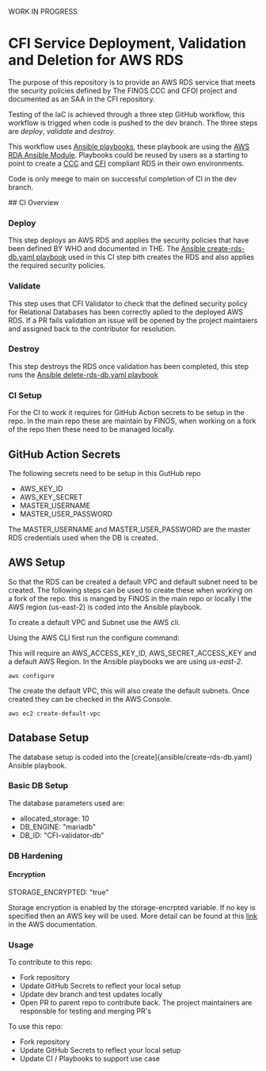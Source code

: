 WORK IN PROGRESS


# CFI Service Deployment, Validation and Deletion for AWS RDS

The purpose of this repository is to provide an AWS RDS service that meets the security policies defined by The FINOS CCC and CFOI project and documented as an SAA in the CFI repository.

Testing of the IaC is achieved through a three step GitHub workflow, this workflow is trigged when code is pushed to the dev branch. The three steps are *deploy*, *validate* and *destroy*. 

This workflow uses [Ansible playbooks](ansible), these playbook are using the [AWS RDA Ansible Module](https://docs.ansible.com/ansible/latest/collections/amazon/aws/rds_instance_module.html). 
Playbooks could be reused by users as a starting to point to create a [CCC](https://www.finos.org/common-cloud-controls-project) and [CFI](https://github.com/finos/compliant-financial-infrastructure) compliant RDS in their own environments. 

Code is only meege to main on successful completion of CI in the dev branch. 

## CI Overview

### Deploy

This step deploys an AWS RDS and applies the security policies that have been defined BY WHO and documented in THE. The [Ansible create-rds-db.yaml playbook](ansible/create-rds-db.yaml) used in this CI step bith creates the RDS and also applies the required security policies. 

### Validate

This step uses that CFI Validator to check that the defined security policy for Relational Databases has been correctly aplied to the deployed AWS RDS. If a PR fails validation an issue will be opened by the project maintaiers and assigned back to the contributor for resolution. 

### Destroy

This step destroys the RDS once validation has been completed, this step runs the [Ansible delete-rds-db.yaml playbook](ansible/delete-rds-db.yaml)

### CI Setup

For the CI to work it requires for GitHub Action secrets to be setup in the repo. In the main repo these are maintain by FINOS, when working on a fork of the repo then these need to be managed locally.

## GitHub Action Secrets

The following secrets need to be setup in this GutHub repo

* AWS_KEY_ID
* AWS_KEY_SECRET
* MASTER_USERNAME
* MASTER_USER_PASSWORD

The MASTER_USERNAME and MASTER_USER_PASSWORD are the master RDS credentials used when the DB is created. 

## AWS Setup

So that the RDS can be created a default VPC and default subnet need to be created. The following steps can be used to create these when working on a fork of the repo.  this is manged by FINOS in the main repo or locally i the AWS region (us-east-2) is coded into the Ansible playbook.

To create a default VPC and Subnet use the AWS cli.

Using the AWS CLI first run the configure command:

This will require an AWS_ACCESS_KEY_ID, AWS_SECRET_ACCESS_KEY and a default AWS Region. In the Ansible playbooks we are using *us-east-2*.

```shell
aws configure
```
The create the default VPC, this will also create the default subnets. Once created they can be checked in the AWS Console. 

```shell
aws ec2 create-default-vpc
```

## Database Setup

The database setup is coded into the [create]{ansible/create-rds-db.yaml} Ansible playbook. 


### Basic DB Setup

The database parameters used are:

 * allocated_storage: 10 
 * DB_ENGINE: "mariadb"
 * DB_ID: "CFI-validator-db"


### DB Hardening

#### Encryption

STORAGE_ENCRYPTED: "true"

Storage encryption is enabled by the storage-encrpted variable. If no key is specified then an AWS key will be used. More detail can be found at this [link](https://docs.aws.amazon.com/AmazonRDS/latest/UserGuide/Overview.Encryption.html) in the AWS documentation.
  



### Usage

To contribute to this repo:

* Fork repository
* Update GitHub Secrets to reflect your local setup
* Update dev branch and test updates locally
* Open PR to parent repo to contribute back. The project maintainers are responsble for testing and merging PR's


To use this repo:

* Fork repository
* Update GitHub Secrets to reflect your local setup
* Update CI / Playbooks to support use case
